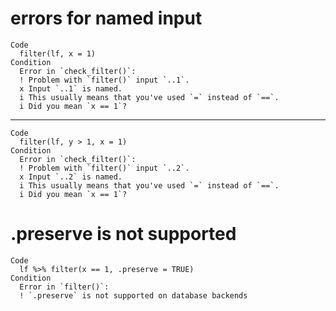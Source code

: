 # errors for named input

    Code
      filter(lf, x = 1)
    Condition
      Error in `check_filter()`:
      ! Problem with `filter()` input `..1`.
      x Input `..1` is named.
      i This usually means that you've used `=` instead of `==`.
      i Did you mean `x == 1`?

---

    Code
      filter(lf, y > 1, x = 1)
    Condition
      Error in `check_filter()`:
      ! Problem with `filter()` input `..2`.
      x Input `..2` is named.
      i This usually means that you've used `=` instead of `==`.
      i Did you mean `x == 1`?

# .preserve is not supported

    Code
      lf %>% filter(x == 1, .preserve = TRUE)
    Condition
      Error in `filter()`:
      ! `.preserve` is not supported on database backends

